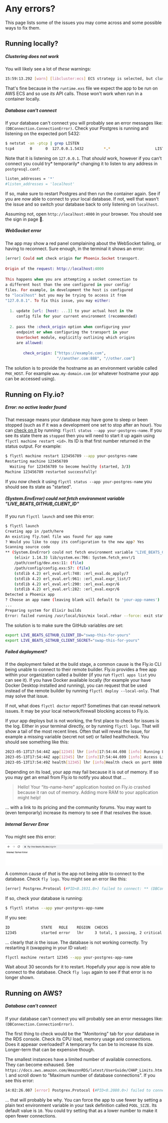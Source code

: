 # Any errors?

This page lists some of the issues you may come across and some possible ways to fix them.

## Running locally?

##### Clustering does not work

You will likely see a lot of _these_ warnings:

```sh
15:59:13.292 [warn] [libcluster:ecs] ECS strategy is selected, but cluster is not configured correctly!
```

That's fine because in the `runtime.exs` file we expect the app to be run on AWS ECS and so use _its_ API calls. Those won't work when run in a container locally.

##### Database can't connect

If your database can't connect you will probably see an error messages like: ` (DBConnection.ConnectionError)`. Check your Postgres is running and listening on the expected port 5432:

```sh
$ netstat -an -ptcp | grep LISTEN
tcp4       0      0  127.0.0.1.5432         *.*                    LISTEN
```

Note that it is listening on `127.0.0.1`. That _should_ work, however if you can't connect you could try* temporarily* changing it to listen to any address in `postgresql.conf`:

```sh
listen_addresses = '*'
#listen_addresses = 'localhost'
```

If so, make sure to restart Postgres and then run the container again. See if you are _now_ able to connect to your local database. If not, well that wasn't the issue and so switch your database back to only listening on `localhost`.

Assuming not, open `http://localhost:4000` in your browser. You should see the sign in page :rocket:.

##### WebSocket error

The app may show a red panel complaining about the WebSocket failing, or having to reconnect. Sure enough, in the terminal it shows an error:

```elixir
[error] Could not check origin for Phoenix.Socket transport.

Origin of the request: http://localhost:4000

This happens when you are attempting a socket connection to
a different host than the one configured in your config/
files. For example, in development the host is configured
to "localhost" but you may be trying to access it from
"127.0.0.1". To fix this issue, you may either:

  1. update [url: [host: ...]] to your actual host in the
     config file for your current environment (recommended)

  2. pass the :check_origin option when configuring your
     endpoint or when configuring the transport in your
     UserSocket module, explicitly outlining which origins
     are allowed:

        check_origin: ["https://example.com",
                       "//another.com:888", "//other.com"]
```

The solution is to provide the hostname as an environment variable called `PHX_HOST`. For example `www.my-domain.com` (or whatever hostname your app can be accessed using).

## Running on Fly.io?

##### Error: no active leader found

That message means your database may have gone to sleep or been stopped (such as if it was a development one set to stop after an hour). You can [check on it](https://fly.io/docs/postgres/managing/monitoring/) by running: `flyctl status --app your-postgres-name`. If you see its state there as `stopped` then you will need to start it up again using `flyctl machine restart <id>`. Its ID is that first number returned in the status output. For example:

```sh
$ flyctl machine restart 123456789 --app your-postgres-name
Restarting machine 123456789
  Waiting for 123456789 to become healthy (started, 3/3)
Machine 123456789 restarted successfully!
```

If you _now_ check it using `flyctl status --app your-postgres-name` you should see its state as "started".

##### (System.EnvError) could not fetch environment variable "LIVE_BEATS_GITHUB_CLIENT_ID"

If you run `flyctl launch` and see _this_ error:

```sh
$ flyctl launch
Creating app in /path/here
An existing fly.toml file was found for app name
? Would you like to copy its configuration to the new app? Yes
Scanning source code
** (System.EnvError) could not fetch environment variable "LIVE_BEATS_GITHUB_CLIENT_ID" because it is not set
    (elixir 1.14.3) lib/system.ex:706: System.fetch_env!/1
    /path/config/dev.exs:11: (file)
    /path/config/config.exs:57: (file)
    (stdlib 4.2) erl_eval.erl:748: :erl_eval.do_apply/7
    (stdlib 4.2) erl_eval.erl:961: :erl_eval.expr_list/7
    (stdlib 4.2) erl_eval.erl:290: :erl_eval.expr/6
    (stdlib 4.2) erl_eval.erl:282: :erl_eval.expr/6
Detected a Phoenix app
? Choose an app name (leaving blank will default to 'your-app-names')
...
Preparing system for Elixir builds
Error: failed running /usr/local/bin/mix local.rebar --force: exit status 1
```

The solution is to make sure the GitHub variables _are_ set:

```sh
export LIVE_BEATS_GITHUB_CLIENT_ID="swap-this-for-yours"
export LIVE_BEATS_GITHUB_CLIENT_SECRET="swap-this-for-yours"
```

##### Failed deployment?

If the deployment failed at the build stage, a common cause is the Fly.io CLI being unable to connect to their remote builder. Fly.io provides a free app within your organization called a builder (if you run `flyctl apps list` you can see it). If you have Docker available locally (for example your have Docker Desktop installed and running), you can request that be used instead of the remote builder by running `flyctl deploy --local-only`. That may solve that issue.

If not, what does `flyctl doctor` report? Sometimes that can reveal network issues. It may be your local network/firewall blocking access to Fly.io.

If your app deploys but is not working, the first place to check for issues is the log. Either in your terminal directly, or by running `flyctl logs`. That will show a tail of the most recent lines. Often that will reveal the issue, for example a missing variable (secret not set) or failed healthcheck. You should see something like this:

```sh
2023-05-13T17:54:44Z app[12345] lhr [info]17:54:44.698 [info] Running LiveBeatsWeb.Endpoint with cowboy 2.9.0 at :::8080 (http)
2023-05-13T17:54:44Z app[12345] lhr [info]17:54:44.699 [info] Access LiveBeatsWeb.Endpoint at http://your-app-name.fly.dev
2023-05-13T17:54:49Z health[12345] lhr [info]Health check on port 8080 is now passing.
```

Depending on its load, your app may fail because it is out of memory. If so you may get an email from Fly.io to notify you about that ...

> Hello! Your “its-name-here” application hosted on Fly.io crashed because it ran out of memory. Adding more RAM to your application might help!

... with a link to its pricing and the community forums. You may want to (even temporarly) increase its memory to see if that resolves the issue.

##### Internal Server Error

You might see _this_ error:

![OOM error](img/fly_app_oom_error.jpeg)

A common cause of _that_ is the app not being able to connect to the database. Check `fly logs`. You might see an error like this:

```sh
[error] Postgrex.Protocol (#PID<0.1931.0>) failed to connect: ** (DBConnection.ConnectionError) tcp recv (idle): closed
```

If so, check your database is running:

```sh
$ flyctl status --app your-postgres-app-name
```

If you see:

```sh
ID              STATE   ROLE    REGION  CHECKS
12345           started error   lhr     3 total, 1 passing, 2 critical
```

... clearly that _is_ the issue. The database is not working correctly. Try restarting it (swapping in your ID value):

```sh
flyctl machine restart 12345 --app your-postgres-app-name
```

Wait about 30 seconds for it to restart. Hopefully your app is now able to connect to the database. Check `fly logs` again to see if that error is no longer shown.

## Running on AWS?

##### Database can't connect

If your database can't connect you will probably see an error messages like: ` (DBConnection.ConnectionError)`.

The first thing to check would be the "Monitoring" tab for your database in the RDS console. Check its CPU load, memory usage and connections. Does it appeaar overloaded? A temporary fix can be to increase its size. Longer-term that can be expensive though.

The smallest instances have a limited number of available connections. They can become exhaused. See `https://docs.aws.amazon.com/AmazonRDS/latest/UserGuide/CHAP_Limits.html` and scroll down to "Maximum number of database connections". If you see this error:

```sh
14:02:26.007 [error] Postgrex.Protocol (#PID<0.2080.0>) failed to connect: ** (Postgrex.Error) FATAL 53300 (too_many_connections) remaining connection slots are reserved for non-replication superuser and rds_superuser connections
```

... that will probably be why. You can force the app to use fewer by setting a plain text environment variable in your task definition called `POOL_SIZE`. Its default value is `10`. You could try setting that as a lower number to make it open fewer connections.
